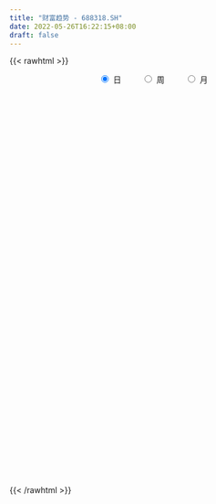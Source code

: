 ```yaml
---
title: "财富趋势 - 688318.SH"
date: 2022-05-26T16:22:15+08:00
draft: false
---
```

{{< rawhtml >}}
    <div style="text-align: center">
        <label style="padding: 1rem;"><input style="margin-right: .5rem" type="radio" name="period" value="D" checked onclick="period_change(this)">日</label>
        <label style="padding: 1rem;"><input style="margin-right: .5rem" type="radio" name="period" value="W" onclick="period_change(this)">周</label>
        <label style="padding: 1rem;"><input style="margin-right: .5rem" type="radio" name="period" value="M" onclick="period_change(this)">月</label>
    </div>
    <div id="chart" style="height: 700px;"></div> 
    <script type="text/javascript">
        const D_v = [15968.13,8062.44,7565.33,10207.8,7295.25,9633.12,15703.11,12169.51,8781.78,10250.11,7888.04,7678.49,12603.91,10135.01,12456.09,5954.76,6463.81,8600.84,7467.01,7148.69,4955.09,5299.76,5364.2,7877.25,5851.85,9211.44,7246.06,8222.44,21989.55,12562.84,11450.86,8811.76,10235.32,8640.9,5558.45,6361.63,5482.86,7163.55,5967.92,10191.8,8186.67,5772.85,5838.95,7335.46,6867.56,4149.63,5756.34,7511.57,13957.97,12982.92,11116.55,8791.48,6394.57,8998.04,13426.86,11186.82,8415.74,7564.46,7348.43,9234.56,8521.14,7886.61,7136.04,5737.85,6357.63,11280.71,21966.94,14800.12,8443.76,6391.89,8483.49,5675.39,5826.71,4566.19,6024.34,8043.44,13017.0,9106.45,18252.3,12512.83,13622.37,21021.84,10330.74,13122.82,11166.2,9887.03,6000.01,7439.29,5000.36,6855.08,5317.32,4048.44,5291.56,3861.49,5219.28,3963.95,3144.97,2925.51,3890.02,2475.04,1899.15,2397.99,2187.64,2801.01,1924.84,2921.2,2408.33,3606.45,4027.52,4387.24,2606.54,3251.29,3470.3,5365.73,2334.38,3949.07,2914.2,3406.84,3670.02,2797.97,5607.59,4918.55,4703.67,3529.37,2874.66,4040.33,5726.44,7433.51,5295.01,3810.48,4330.95,4488.18,2978.2,5372.03,9460.01,5922.96,5700.35,9880.65,6677.36,4525.81,14448.11,7413.01,10438.73,4803.9,6503.88,5289.56,6550.76,4027.4,4244.98,4143.46,4503.48,4262.67,2985.94,3659.08,2616.64,3491.77,6921.13,5456.94,15917.85,6304.58,6631.96,4435.37,8723.41,4059.06,12250.76,5971.88,20712.26,32553.67,24425.79,15667.6,12903.74,7610.68,8702.24,11105.87,7051.2,7818.43,6891.57,6643.21,14207.78,6150.69,5399.85,15255.27,9728.9,7629.29,5676.75,5464.93,5168.09,7739.4,6897.89,9068.49,3655.01,3139.39,3615.13,2837.86,3885.87,2708.7,5466.59,6001.96,7159.44,5230.2,7830.14,4824.74,6231.23,10767.58,9948.06,9432.93,5256.46,4391.54,2953.25,3934.83,4581.44,4224.59,2759.81,6146.34,3458.23,3956.63,2830.78,3882.3,3960.24,3624.62,3944.77,2920.88,4709.42,2370.1,2195.16,2182.98,2349.16,2924.19,4212.39,7809.66,5689.78,4772.45,3760.74,6412.54,4567.21,3195.02,2361.32,3699.85,5182.72,3831.07,2923.58,3081.99,2353.64,4118.33,3493.42,8629.26,4071.94,4761.68,2616.73,3656.45]
const D_histogram = [0.0,0.0958860399,0.1031133812,0.4046885645,0.1520099331,0.3668572264,1.1445883588,1.3408189813,1.3819636472,1.2594786172,1.4087645518,1.3223232482,1.3455590641,1.0726837121,0.5073704756,0.1873778447,-0.0652515514,-0.7568538998,-0.9319294196,-1.3424840408,-1.6456688901,-1.8140489355,-1.6622509501,-1.2080031509,-0.7837177391,-0.2678414515,-0.0005117675,0.2871976614,1.3620066123,2.0117209901,1.8802703326,1.8744554816,1.1418694234,0.1886691838,-0.5999133088,-0.9847871039,-1.1497252267,-1.1527816129,-1.1868794668,-0.669878229,-0.6167149399,-0.6807971816,-0.6137063913,-0.6515883599,-1.0996005509,-1.4391726968,-1.3259349409,-0.8079924793,-0.2474081718,-0.194993718,-0.3421399444,-0.8636968464,-0.9811590024,-1.247934335,-0.7822591984,-0.3810954917,-0.1330629828,-0.2923758051,-0.3763459388,-0.3018957913,-0.0866932342,-0.2181027635,-0.4234446047,-0.6219148307,-0.6523704145,-0.7327020658,-0.0202715256,-0.1016325028,-0.3294999924,-0.3569773706,-0.1423664578,-0.113053333,-0.1954166532,-0.2383526216,-0.3833321189,-0.262793918,0.1531010517,0.4920146563,0.7988897356,1.2694397755,1.7014223477,2.3373409308,2.6169721856,2.4490877565,2.2330333923,1.5501288512,1.0733847134,0.6616111541,0.3565865175,-0.3762559336,-0.7795673687,-1.1518890379,-1.5126381189,-1.6682764791,-1.9131378435,-1.928053628,-1.7228300369,-1.4911198001,-1.4819380833,-1.2347269291,-0.9946110099,-0.7143794092,-0.5682085151,-0.333104097,-0.1565696582,-0.0243667675,0.0859387431,0.3622505331,0.3258883745,-0.0476017488,-0.2617125349,-0.1905228574,-0.105906883,-0.2921240229,-0.360697831,-0.3083603875,-0.2141877454,0.0370513277,0.3275330641,0.4760276082,0.8004358162,0.9737658086,1.0487553683,0.972184508,0.9128212369,0.6112804639,0.6943900484,0.9801046192,1.0692717974,1.1251383492,1.1137963738,0.9039466471,0.6143543913,0.5431942087,0.7990592341,0.8815407323,0.8490157686,0.7582168022,0.5866994512,0.5860325704,0.9106834902,0.831744075,0.8779705181,0.7378480891,0.6588972337,0.5654031423,0.1479559364,-0.2805995923,-0.4039184533,-0.5831681728,-0.6131645003,-0.8236103715,-0.9759816193,-0.865398926,-0.8988747379,-0.7993072918,-0.4123412087,-0.0407215723,0.5967287126,0.948652714,0.9063598887,0.878145121,0.9762944794,1.0148117124,1.1571248598,1.1131668943,2.0594614878,3.2996255208,4.1351643631,4.2235248917,3.6040339026,2.8127482503,1.8499373316,1.0728478159,-0.0115839292,-0.8054757291,-1.3942314103,-1.7591055081,-1.3548886767,-1.4733432821,-1.8562237472,-3.0148868606,-3.7121393526,-4.0158263344,-4.1588041601,-4.0149619014,-3.749724513,-3.6524348732,-3.2685375018,-3.1631221266,-2.8266047126,-2.4681163244,-2.0458446856,-1.7242363152,-1.4933291529,-1.2998929143,-1.3783510225,-1.4987192339,-1.6771115828,-1.6783107744,-1.1918654976,-1.0454182769,-1.0554664025,-0.4816504756,0.0424024852,0.279867557,0.4905446318,0.5478249738,0.6304286792,0.5718896175,0.3992086707,0.489236407,0.5083467951,0.8637531229,1.014950413,1.2104326641,1.3268535813,1.0706103356,0.9306527641,0.5018448945,0.5259758379,0.4977698833,0.6515316099,0.6360239599,0.6982179017,0.6179144286,0.4025962007,0.231723934,-0.1179267315,-1.0926353288,-2.0672983381,-2.2177628647,-2.2726535343,-1.6226827804,-1.247970723,-0.9106980915,-0.6635506214,-0.2545917794,0.1838751325,0.5063901473,0.6730738066,0.7171354244,0.771654902,0.7579129744,0.7450514229,1.1235582307,1.3873689337,1.25150683,1.2133844408,1.2376708311]
const D_fast = [0.0,0.1198575499,0.1528632365,0.5556105609,0.3409344127,0.6474960127,1.7113742348,2.2428096027,2.6294451803,2.8218298046,3.3233068772,3.5674463856,3.9270719675,3.9223675435,3.4838969259,3.2107487562,2.9418064723,2.0609906489,1.6529327743,0.9067571428,0.192155071,-0.4297372083,-0.6935019604,-0.5412549489,-0.3128989719,0.1360169529,0.403218695,0.7627275392,2.1780381431,3.3306827685,3.6692996942,4.1320987135,3.6849800112,2.7789470676,1.8403862477,1.2093156767,0.7569462472,0.4656944577,0.1348767371,0.4844084177,0.3833929718,0.1491114348,0.0627756273,-0.1380034313,-0.8609157601,-1.5602810802,-1.7785270594,-1.4625827177,-0.9638504532,-0.9601844288,-1.1928656413,-1.9303467549,-2.2930986615,-2.8718575779,-2.6017472409,-2.2958574072,-2.0810906439,-2.3134974175,-2.4915540359,-2.4925778362,-2.2990485877,-2.4849838079,-2.7961868002,-3.1501357339,-3.3436839214,-3.6071910891,-2.8998284303,-3.0065975332,-3.3168400209,-3.4335617417,-3.2545424433,-3.2534926518,-3.3847101353,-3.4872342591,-3.7280467861,-3.6732070647,-3.2190368321,-2.7571195635,-2.2505220503,-1.4626120665,-0.6052739074,0.6149799084,1.5488542097,1.9932417196,2.3354457035,2.0400733752,1.8316754158,1.585304645,1.3694266378,0.5425202033,-0.055683074,-0.7159770026,-1.4548856134,-2.0275930934,-2.7507389186,-3.2476681102,-3.4731520283,-3.6142217416,-3.9755245455,-4.0369951236,-4.0455319568,-3.9438952085,-3.9397764431,-3.7879480493,-3.650556025,-3.5244448263,-3.3926546298,-3.0257802066,-2.9806702715,-3.3660608321,-3.6455997518,-3.6220407887,-3.563901535,-3.8231496806,-3.9818979465,-4.0066505998,-3.9660248941,-3.705522989,-3.3331579867,-3.0656565405,-2.5411393785,-2.1243679339,-1.7871895322,-1.6207142655,-1.4518722273,-1.6005928843,-1.3438857878,-0.8131450622,-0.4566599346,-0.1195087954,0.1475983226,0.1637352576,0.0277315997,0.0923699692,0.5479998032,0.8508664845,1.0305954629,1.1293506971,1.1045082088,1.2503494706,1.802671263,1.9316678665,2.1973869392,2.2417265324,2.3274999855,2.3753566796,1.9948984578,1.496193031,1.2718945567,0.9468527941,0.7635653414,0.3472168774,-0.0491497753,-0.1549168134,-0.4131113099,-0.5133706867,-0.2294899058,0.1319493375,0.9185818006,1.5076689805,1.6919661274,1.8832876399,2.2255106181,2.5177307793,2.9493251416,3.1836588997,4.6448188651,6.7098892784,8.5792192115,9.7234609629,10.0049784495,9.9168798598,9.416553274,8.9076757123,7.8203479848,6.8250872526,5.8877737189,5.083123244,5.1486179063,4.6618274803,3.8148910785,1.9025062499,0.2772189198,-1.0304246456,-2.2131035114,-3.0730017281,-3.7451954679,-4.5610145464,-4.9942515505,-5.6796167069,-6.049750471,-6.308291164,-6.3974806965,-6.5069314049,-6.6493565309,-6.7808935209,-7.2039393847,-7.6989874046,-8.2966576492,-8.7174345343,-8.5289556319,-8.6438629804,-8.9177777067,-8.4643743987,-7.9297208166,-7.6222888556,-7.2889756228,-7.0947390373,-6.8545281622,-6.7700948195,-6.8429735986,-6.6306367606,-6.4844396737,-5.9130950652,-5.5081601718,-5.0100697547,-4.5619354421,-4.5505261039,-4.4578204844,-4.7611671303,-4.6055422275,-4.5093057113,-4.1926610822,-4.0491627422,-3.812414325,-3.738239191,-3.8529083687,-3.9658496519,-4.3449820002,-5.5928494298,-7.0843370236,-7.7892422663,-8.4122963196,-8.1679962608,-8.1052768841,-7.9956787755,-7.9144189608,-7.5691080636,-7.0846723686,-6.635559817,-6.300607706,-6.077262232,-5.829829029,-5.6540927129,-5.4806914087,-4.8212950432,-4.2106421068,-4.033627503,-3.768403782,-3.434699684]
const D_slow = [0.0,0.02397151,0.0497498553,0.1509219964,0.1889244797,0.2806387863,0.566785876,0.9019906213,1.2474815331,1.5623511874,1.9145423254,2.2451231374,2.5815129034,2.8496838314,2.9765264503,3.0233709115,3.0070580237,2.8178445487,2.5848621938,2.2492411836,1.8378239611,1.3843117272,0.9687489897,0.666748202,0.4708187672,0.4038584043,0.4037304625,0.4755298778,0.8160315309,1.3189617784,1.7890293616,2.257643232,2.5431105878,2.5902778838,2.4402995566,2.1941027806,1.9066714739,1.6184760707,1.321756204,1.1542866467,1.0001079117,0.8299086163,0.6764820185,0.5135849286,0.2386847908,-0.1211083834,-0.4525921186,-0.6545902384,-0.7164422814,-0.7651907109,-0.850725697,-1.0666499085,-1.3119396591,-1.6239232429,-1.8194880425,-1.9147619154,-1.9480276611,-2.0211216124,-2.1152080971,-2.1906820449,-2.2123553535,-2.2668810444,-2.3727421955,-2.5282209032,-2.6913135068,-2.8744890233,-2.8795569047,-2.9049650304,-2.9873400285,-3.0765843711,-3.1121759856,-3.1404393188,-3.1892934821,-3.2488816375,-3.3447146672,-3.4104131467,-3.3721378838,-3.2491342198,-3.0494117859,-2.732051842,-2.3066962551,-1.7223610224,-1.068117976,-0.4558460368,0.1024123112,0.489944524,0.7582907024,0.9236934909,1.0128401203,0.9187761369,0.7238842947,0.4359120352,0.0577525055,-0.3593166143,-0.8376010751,-1.3196144821,-1.7503219914,-2.1231019414,-2.4935864622,-2.8022681945,-3.050920947,-3.2295157993,-3.371567928,-3.4548439523,-3.4939863668,-3.5000780587,-3.4785933729,-3.3880307397,-3.306558646,-3.3184590832,-3.3838872169,-3.4315179313,-3.457994652,-3.5310256578,-3.6212001155,-3.6982902124,-3.7518371487,-3.7425743168,-3.6606910508,-3.5416841487,-3.3415751947,-3.0981337425,-2.8359449004,-2.5928987735,-2.3646934642,-2.2118733482,-2.0382758362,-1.7932496814,-1.525931732,-1.2446471447,-0.9661980512,-0.7402113895,-0.5866227916,-0.4508242395,-0.2510594309,-0.0306742478,0.1815796943,0.3711338949,0.5178087577,0.6643169002,0.8919877728,1.0999237915,1.3194164211,1.5038784433,1.6686027518,1.8099535373,1.8469425214,1.7767926234,1.67581301,1.5300209668,1.3767298417,1.1708272489,0.926831844,0.7104821125,0.4857634281,0.2859366051,0.1828513029,0.1726709098,0.321853088,0.5590162665,0.7856062387,1.0051425189,1.2492161388,1.5029190669,1.7922002818,2.0704920054,2.5853573773,3.4102637575,4.4440548483,5.4999360712,6.4009445469,7.1041316095,7.5666159424,7.8348278964,7.8319319141,7.6305629818,7.2820051292,6.8422287522,6.503506583,6.1351707625,5.6711148257,4.9173931105,3.9893582724,2.9854016888,1.9457006487,0.9419601734,0.0045290451,-0.9085796732,-1.7257140486,-2.5164945803,-3.2231457584,-3.8401748395,-4.3516360109,-4.7826950897,-5.156027378,-5.4810006066,-5.8255883622,-6.2002681707,-6.6195460664,-7.0391237599,-7.3370901343,-7.5984447036,-7.8623113042,-7.9827239231,-7.9721233018,-7.9021564126,-7.7795202546,-7.6425640111,-7.4849568414,-7.341984437,-7.2421822693,-7.1198731676,-6.9927864688,-6.7768481881,-6.5231105848,-6.2205024188,-5.8887890235,-5.6211364395,-5.3884732485,-5.2630120249,-5.1315180654,-5.0070755946,-4.8441926921,-4.6851867021,-4.5106322267,-4.3561536196,-4.2555045694,-4.1975735859,-4.2270552687,-4.5002141009,-5.0170386855,-5.5714794016,-6.1396427852,-6.5453134803,-6.8573061611,-7.084980684,-7.2508683393,-7.3145162842,-7.2685475011,-7.1419499643,-6.9736815126,-6.7943976565,-6.601483931,-6.4120056874,-6.2257428317,-5.944853274,-5.5980110405,-5.285134333,-4.9817882228,-4.6723705151]
const D_data = [['2021-05-17', 168.7985, 164.2512, 163.0671, 171.1468],['2021-05-18', 164.9179, 165.7537, 163.1865, 172.0026],['2021-05-19', 164.6791, 165.0074, 164.6791, 170.7289],['2021-05-20', 164.9975, 169.7538, 162.689, 171.8533],['2021-05-21', 169.7538, 163.1865, 162.888, 170.1518],['2021-05-24', 163.1865, 169.1866, 163.1865, 172.0324],['2021-05-25', 167.8433, 179.6047, 167.2662, 183.4853],['2021-05-26', 181.0873, 176.0623, 175.127, 184.5799],['2021-05-27', 174.9, 176.01, 173.22, 178.58],['2021-05-28', 175.88, 175.0, 173.0, 181.38],['2021-05-31', 174.0, 179.8, 173.06, 180.58],['2021-06-01', 178.78, 178.41, 175.05, 179.9],['2021-06-02', 178.2, 181.03, 176.28, 194.47],['2021-06-03', 180.01, 178.0, 177.4, 186.8],['2021-06-04', 175.99, 173.11, 171.0, 184.9],['2021-06-07', 173.12, 174.49, 171.31, 176.88],['2021-06-08', 173.03, 174.26, 172.3, 177.88],['2021-06-09', 174.27, 166.28, 165.66, 175.2],['2021-06-10', 165.99, 170.11, 165.89, 172.9],['2021-06-11', 171.43, 165.0, 164.1, 172.66],['2021-06-15', 164.0, 163.5, 163.0, 168.4],['2021-06-16', 163.51, 162.75, 160.01, 166.45],['2021-06-17', 162.1, 165.49, 162.1, 166.9],['2021-06-18', 165.1, 169.89, 164.02, 172.26],['2021-06-21', 170.5, 171.18, 168.0, 173.4],['2021-06-22', 171.33, 174.52, 169.99, 178.9],['2021-06-23', 172.57, 173.48, 170.31, 177.77],['2021-06-24', 173.01, 175.42, 172.01, 178.0],['2021-06-25', 177.43, 189.74, 174.6, 193.85],['2021-06-28', 187.05, 190.6, 185.55, 191.55],['2021-06-29', 193.86, 184.0, 183.83, 193.86],['2021-06-30', 184.93, 187.0, 182.65, 189.75],['2021-07-01', 189.74, 177.44, 177.17, 193.78],['2021-07-02', 176.88, 171.0, 170.28, 178.77],['2021-07-05', 170.89, 168.53, 167.06, 172.38],['2021-07-06', 169.2, 170.1, 166.7, 171.04],['2021-07-07', 168.0, 170.8, 168.0, 172.3],['2021-07-08', 171.14, 171.7, 170.98, 175.5],['2021-07-09', 169.8, 170.48, 168.6, 173.39],['2021-07-12', 172.0, 178.13, 172.0, 181.45],['2021-07-13', 177.0, 173.5, 170.82, 177.99],['2021-07-14', 173.26, 171.61, 169.51, 175.6],['2021-07-15', 170.62, 172.85, 169.02, 174.33],['2021-07-16', 175.0, 171.19, 171.1, 176.5],['2021-07-19', 169.22, 164.08, 163.07, 169.89],['2021-07-20', 162.97, 162.29, 161.11, 165.0],['2021-07-21', 163.99, 166.2, 163.0, 169.63],['2021-07-22', 165.5, 172.05, 165.06, 172.37],['2021-07-23', 171.2, 174.99, 168.27, 184.82],['2021-07-26', 173.33, 170.0, 169.0, 182.0],['2021-07-27', 168.03, 166.91, 165.2, 174.25],['2021-07-28', 165.33, 159.78, 159.78, 168.8],['2021-07-29', 163.0, 162.2, 160.44, 166.04],['2021-07-30', 160.83, 158.18, 156.07, 162.8],['2021-08-02', 157.18, 166.84, 154.45, 171.77],['2021-08-03', 164.8, 167.65, 164.68, 173.88],['2021-08-04', 166.66, 167.01, 164.69, 170.16],['2021-08-05', 167.0, 161.69, 160.9, 167.0],['2021-08-06', 161.52, 161.41, 160.07, 165.3],['2021-08-09', 161.0, 162.79, 160.12, 166.31],['2021-08-10', 161.99, 164.87, 159.51, 165.0],['2021-08-11', 164.83, 160.31, 160.0, 165.2],['2021-08-12', 160.0, 157.88, 157.2, 161.58],['2021-08-13', 157.0, 156.1, 155.34, 158.95],['2021-08-16', 156.4, 156.7, 155.82, 160.57],['2021-08-17', 156.07, 154.82, 154.58, 163.17],['2021-08-18', 154.59, 165.76, 151.62, 168.0],['2021-08-19', 165.0, 157.06, 157.0, 166.58],['2021-08-20', 156.98, 153.79, 152.28, 158.87],['2021-08-23', 155.65, 154.9, 154.0, 157.34],['2021-08-24', 155.2, 157.8, 154.28, 162.19],['2021-08-25', 156.62, 155.59, 154.23, 157.8],['2021-08-26', 155.62, 153.47, 153.35, 157.45],['2021-08-27', 153.47, 152.99, 152.03, 155.5],['2021-08-30', 154.92, 150.48, 150.0, 154.96],['2021-08-31', 151.55, 153.0, 147.01, 154.76],['2021-09-01', 151.34, 157.63, 149.18, 161.25],['2021-09-02', 156.0, 158.5, 155.02, 160.0],['2021-09-03', 170.1, 159.92, 159.5, 170.1],['2021-09-06', 158.55, 164.5, 158.55, 166.42],['2021-09-07', 164.4, 167.3, 161.22, 169.5],['2021-09-08', 167.5, 174.09, 165.88, 177.69],['2021-09-09', 172.0, 173.9, 170.3, 175.0],['2021-09-10', 174.0, 170.52, 169.41, 179.44],['2021-09-13', 168.9, 170.73, 166.8, 174.5],['2021-09-14', 170.33, 164.0, 163.4, 171.16],['2021-09-15', 163.73, 164.58, 162.66, 166.65],['2021-09-16', 165.0, 163.8, 161.37, 167.66],['2021-09-17', 163.8, 163.74, 161.5, 164.8],['2021-09-22', 161.17, 155.69, 155.01, 162.8],['2021-09-23', 156.44, 156.39, 155.05, 159.98],['2021-09-24', 157.0, 153.98, 153.0, 157.78],['2021-09-27', 153.08, 151.1, 150.43, 155.88],['2021-09-28', 150.5, 150.97, 150.41, 153.59],['2021-09-29', 149.76, 147.24, 146.85, 150.68],['2021-09-30', 148.45, 147.72, 146.15, 148.45],['2021-10-08', 149.2, 149.31, 148.5, 151.41],['2021-10-11', 149.34, 149.26, 148.8, 151.5],['2021-10-12', 148.9, 145.6, 144.76, 149.46],['2021-10-13', 145.1, 147.81, 144.9, 148.42],['2021-10-14', 148.0, 147.73, 146.55, 148.65],['2021-10-15', 147.3, 148.51, 146.64, 149.26],['2021-10-18', 148.01, 147.0, 146.5, 148.08],['2021-10-19', 147.0, 148.3, 147.0, 150.62],['2021-10-20', 148.3, 147.99, 147.35, 149.95],['2021-10-21', 147.99, 147.7, 145.62, 149.6],['2021-10-22', 147.76, 147.61, 145.88, 148.88],['2021-10-25', 147.61, 150.43, 146.0, 151.62],['2021-10-26', 149.95, 146.96, 146.7, 151.19],['2021-10-27', 146.5, 141.26, 140.72, 146.6],['2021-10-28', 142.1, 141.06, 140.5, 143.54],['2021-10-29', 142.01, 143.58, 140.58, 145.0],['2021-11-01', 142.99, 143.56, 142.0, 145.3],['2021-11-02', 143.55, 139.23, 137.94, 145.22],['2021-11-03', 139.6, 139.24, 138.61, 140.95],['2021-11-04', 140.6, 139.92, 139.25, 142.66],['2021-11-05', 139.52, 140.1, 139.39, 141.67],['2021-11-08', 140.38, 142.4, 139.3, 143.8],['2021-11-09', 142.4, 143.98, 141.89, 144.96],['2021-11-10', 143.51, 143.2, 142.3, 144.2],['2021-11-11', 142.85, 146.71, 142.85, 148.0],['2021-11-12', 147.8, 146.42, 143.78, 147.8],['2021-11-15', 146.68, 146.25, 145.8, 148.64],['2021-11-16', 146.29, 144.77, 143.6, 146.98],['2021-11-17', 144.95, 145.02, 144.17, 146.48],['2021-11-18', 145.0, 141.29, 140.57, 145.0],['2021-11-19', 140.53, 145.74, 140.53, 147.66],['2021-11-22', 145.52, 149.68, 145.05, 150.98],['2021-11-23', 148.08, 148.82, 147.94, 151.51],['2021-11-24', 148.8, 149.48, 147.68, 150.38],['2021-11-25', 149.19, 149.5, 148.67, 151.9],['2021-11-26', 149.99, 147.1, 145.8, 149.99],['2021-11-29', 146.91, 145.26, 144.2, 146.91],['2021-11-30', 145.43, 147.41, 145.43, 149.5],['2021-12-01', 147.05, 152.5, 146.82, 155.22],['2021-12-02', 152.0, 151.9, 150.33, 154.6],['2021-12-03', 152.0, 151.3, 149.66, 153.4],['2021-12-06', 152.57, 150.92, 150.8, 156.6],['2021-12-07', 152.95, 149.8, 147.81, 153.0],['2021-12-08', 150.92, 152.03, 148.3, 152.52],['2021-12-09', 152.1, 157.7, 152.1, 162.9],['2021-12-10', 155.43, 154.15, 153.11, 156.89],['2021-12-13', 156.9, 156.49, 155.6, 162.3],['2021-12-14', 154.06, 154.75, 153.5, 156.0],['2021-12-15', 155.25, 155.71, 154.13, 159.85],['2021-12-16', 156.06, 155.8, 153.88, 157.16],['2021-12-17', 155.0, 150.9, 150.67, 155.0],['2021-12-20', 150.0, 148.67, 148.66, 152.26],['2021-12-21', 149.0, 150.97, 148.05, 151.55],['2021-12-22', 151.05, 149.28, 149.12, 152.52],['2021-12-23', 149.99, 150.31, 148.76, 152.88],['2021-12-24', 151.0, 147.0, 146.99, 151.06],['2021-12-27', 145.02, 146.17, 145.02, 148.36],['2021-12-28', 146.4, 148.73, 146.4, 149.36],['2021-12-29', 149.4, 146.51, 146.36, 149.4],['2021-12-30', 146.2, 147.73, 146.2, 149.3],['2021-12-31', 148.32, 152.2, 148.3, 152.82],['2022-01-04', 152.98, 153.91, 150.6, 154.93],['2022-01-05', 155.0, 160.24, 154.15, 165.6],['2022-01-06', 161.05, 160.03, 158.79, 162.6],['2022-01-07', 161.06, 156.77, 156.68, 162.98],['2022-01-10', 156.53, 157.6, 155.0, 158.5],['2022-01-11', 157.52, 160.28, 157.52, 164.8],['2022-01-12', 160.66, 160.9, 158.91, 162.89],['2022-01-13', 161.03, 163.8, 161.03, 170.58],['2022-01-14', 162.88, 162.92, 162.5, 165.5],['2022-01-17', 163.8, 179.39, 163.0, 182.94],['2022-01-18', 178.91, 191.59, 178.91, 206.44],['2022-01-19', 195.42, 195.7, 192.0, 203.0],['2022-01-20', 196.62, 192.91, 188.0, 201.46],['2022-01-21', 193.0, 186.59, 184.09, 194.88],['2022-01-24', 186.74, 184.15, 184.0, 193.04],['2022-01-25', 184.09, 180.16, 179.02, 189.83],['2022-01-26', 181.88, 180.04, 171.68, 183.22],['2022-01-27', 178.05, 172.68, 171.11, 178.54],['2022-01-28', 173.8, 172.0, 171.52, 176.65],['2022-02-07', 175.0, 171.0, 168.6, 175.91],['2022-02-08', 172.0, 170.96, 166.06, 172.28],['2022-02-09', 171.04, 180.41, 171.04, 182.09],['2022-02-10', 179.3, 174.4, 173.63, 179.35],['2022-02-11', 174.0, 169.23, 168.38, 175.78],['2022-02-14', 167.99, 154.12, 153.0, 167.99],['2022-02-15', 154.2, 152.8, 150.6, 156.0],['2022-02-16', 155.0, 152.41, 150.98, 155.97],['2022-02-17', 152.47, 150.28, 150.06, 152.99],['2022-02-18', 149.5, 150.8, 148.08, 151.95],['2022-02-21', 151.0, 150.38, 149.69, 151.96],['2022-02-22', 149.0, 146.22, 144.97, 149.01],['2022-02-23', 146.05, 148.15, 145.38, 148.92],['2022-02-24', 147.9, 143.1, 141.79, 147.9],['2022-02-25', 144.02, 144.38, 143.39, 146.2],['2022-02-28', 145.5, 143.91, 142.53, 146.0],['2022-03-01', 143.91, 144.43, 143.0, 145.57],['2022-03-02', 143.58, 143.02, 142.2, 143.6],['2022-03-03', 143.13, 141.38, 140.88, 143.5],['2022-03-04', 140.93, 140.18, 140.0, 141.51],['2022-03-07', 140.02, 135.2, 135.0, 140.14],['2022-03-08', 134.95, 132.12, 132.0, 137.48],['2022-03-09', 132.38, 128.39, 125.0, 133.19],['2022-03-10', 130.71, 127.8, 127.52, 132.27],['2022-03-11', 125.0, 133.05, 123.68, 134.94],['2022-03-14', 129.73, 128.54, 128.48, 132.03],['2022-03-15', 128.12, 125.0, 124.76, 133.96],['2022-03-16', 127.5, 132.1, 123.06, 133.8],['2022-03-17', 132.8, 133.14, 131.06, 137.14],['2022-03-18', 132.0, 130.61, 129.02, 132.93],['2022-03-21', 130.62, 130.68, 129.6, 132.6],['2022-03-22', 130.01, 128.8, 128.21, 130.75],['2022-03-23', 128.92, 128.89, 128.38, 130.03],['2022-03-24', 128.09, 126.61, 126.29, 128.65],['2022-03-25', 126.7, 123.9, 123.88, 128.8],['2022-03-28', 123.5, 126.3, 122.0, 126.98],['2022-03-29', 125.95, 125.1, 124.03, 127.47],['2022-03-30', 127.0, 129.9, 126.48, 130.96],['2022-03-31', 128.01, 128.52, 127.8, 129.2],['2022-04-01', 127.94, 130.0, 127.0, 131.5],['2022-04-06', 129.0, 130.01, 128.59, 131.32],['2022-04-07', 130.09, 125.1, 125.1, 130.5],['2022-04-08', 125.07, 125.5, 123.8, 127.38],['2022-04-11', 125.4, 120.15, 120.0, 125.4],['2022-04-12', 120.0, 124.4, 118.62, 125.8],['2022-04-13', 123.43, 123.42, 120.51, 125.0],['2022-04-14', 123.51, 125.8, 122.5, 127.6],['2022-04-15', 125.0, 123.89, 123.34, 125.8],['2022-04-18', 123.0, 124.87, 120.97, 124.89],['2022-04-19', 123.3, 122.93, 122.3, 125.2],['2022-04-20', 123.05, 120.23, 120.0, 123.91],['2022-04-21', 119.5, 119.39, 119.0, 123.28],['2022-04-22', 119.01, 115.18, 114.36, 120.8],['2022-04-25', 111.9, 102.64, 101.01, 112.88],['2022-04-26', 102.23, 95.4, 95.01, 102.6],['2022-04-27', 94.0, 100.2, 93.16, 100.9],['2022-04-28', 98.61, 98.2, 97.98, 101.83],['2022-04-29', 103.0, 106.18, 101.0, 109.99],['2022-05-05', 104.0, 103.4, 102.9, 105.84],['2022-05-06', 100.97, 103.0, 100.25, 105.48],['2022-05-09', 102.0, 101.8, 101.03, 104.75],['2022-05-10', 100.42, 104.2, 100.29, 104.88],['2022-05-11', 104.2, 105.8, 104.1, 108.77],['2022-05-12', 104.38, 105.66, 104.38, 108.55],['2022-05-13', 106.88, 104.5, 103.72, 106.99],['2022-05-16', 105.78, 103.11, 102.81, 106.8],['2022-05-17', 102.95, 103.15, 101.15, 103.58],['2022-05-18', 103.56, 102.09, 101.67, 105.21],['2022-05-19', 100.22, 101.73, 99.5, 101.99],['2022-05-20', 103.39, 107.51, 103.03, 108.5],['2022-05-23', 107.6, 108.0, 106.18, 108.35],['2022-05-24', 107.9, 103.62, 103.4, 109.5],['2022-05-25', 103.63, 104.63, 103.33, 104.95],['2022-05-26', 104.63, 105.67, 102.99, 107.98]]
const W_v = [264805.17,141882.5,158130.95,149176.47,123351.23,179528.95,152168.16,153256.58,90845.75,180155.3,175974.26,129093.33,113845.2,87893.89,93399.77,55388.53,82142.23,59554.22,50959.77,47450.25,47457.83,45921.13,17285.03,6357.66,39898.3,32411.51,38664.93,32129.81,48177.8,26126.97,48447.97,76304.25,31828.11,23832.06,29219.35,36872.22,53596.61,54851.89,50485.96,30411.96,28150.5,14917.05,11455.76,29093.86,24853.37,22381.88,15981.61,22901.6,21652.87,13598.12,16992.17,27950.75,25060.03,6799.03,42223.11,49098.95,56537.63,50761.54,35635.11,23496.3,52521.34,51701.68,30534.41,37325.73,38243.07,48283.56,47942.31,38516.2,62849.16,30943.67,54443.53,70610.6,39492.89,16220.84,18336.28,3144.97,13587.71,12243.02,17879.04,18033.68,20400.97,20874.47,25358.13,29433.55,42944.94,33586.83,21181.99,19674.56,34311.33,35440.48,106263.06,42288.42,39293.1,43755.14,32528.88,16186.95,31688.33,41204.54,21117.52,20545.6,10673.32,17569.79,13863.88,28445.17,7762.23,17998.54,21676.64,15106.8]
const W_histogram = [0.0,0.9984209687,1.838665443,2.0041538507,2.3982446388,7.1988195792,9.7297026649,10.5077668931,10.0490201128,12.2919866739,16.3929693064,12.6882248727,7.6947236389,5.466586017,2.7227915803,-0.3642205055,-1.8563410929,-2.8361665768,-3.8232661206,-6.7994195924,-7.4002998578,-8.3108264418,-9.0239727404,-8.6695937601,-8.2031028051,-9.3840917273,-9.7230232803,-8.9620979091,-7.62842845,-6.3083461019,-5.3271993742,-3.7100341188,-3.7257378585,-3.6697133927,-4.332938597,-3.4280820714,-3.4482077504,-3.2797052994,-2.8838385527,-3.5477496187,-4.8380994183,-4.7685333362,-3.8838192635,-3.7347826995,-2.7627945075,-3.0456139193,-3.2504937999,-2.708275556,-2.6160419497,-2.5380221472,-2.2932240639,-1.6117652505,-0.7369245264,-0.3216420625,1.8051691167,2.563076297,3.8158576854,4.4299213021,4.2044162083,4.2845539761,5.4970086998,4.880366433,4.3012415073,3.8446827366,3.6773133942,2.3763127681,1.7064645034,0.9184326376,0.2869952104,-0.1174803108,0.1350810715,1.0201237202,1.1437219099,0.5907988312,-0.1351542573,-0.4302268386,-0.5913073156,-0.6649940902,-0.8782750344,-1.1307688787,-0.7666141081,-0.480021905,-0.1257859524,0.433807015,1.0056364126,1.1635793276,1.0096930709,1.2468647484,1.6736640465,2.2939620291,4.1158812596,4.144400649,3.7922355871,2.2118980735,0.7060185438,-0.534185416,-1.7286237732,-2.5285179782,-3.3059261969,-3.2034484635,-3.2240132431,-3.1288394196,-3.4120862063,-3.9284017233,-4.1833616671,-3.9529421853,-3.3250010256,-2.7827560123]
const W_fast = [0.0,1.2480262108,2.547937046,3.2144639163,4.2081158641,10.8083956993,15.7717044512,19.1767104026,21.2302186506,26.5461818802,34.7454068392,34.2127186238,31.1428982997,30.281407182,28.2183106404,25.0402434282,23.0840375676,21.3951704395,19.4522543655,14.7762459957,12.3252907658,9.3370575713,6.3679180876,4.5548986279,2.9706138816,-0.5563979724,-3.3260853455,-4.8056844515,-5.379122105,-5.6361262824,-5.9867793982,-5.2971226725,-6.2442608768,-7.1056647591,-8.8521246127,-8.804288605,-9.6864662216,-10.3378900954,-10.6629829869,-12.2138314575,-14.7137061117,-15.8362733637,-15.9225141068,-16.7071732177,-16.4258836526,-17.4701065442,-18.4876098748,-18.6224605198,-19.184237401,-19.7407231353,-20.069231068,-19.7907135673,-19.1001039747,-18.7652320264,-16.1871285681,-14.7884523136,-12.5817065038,-10.8601625616,-10.0345636033,-8.8832873414,-6.2965804429,-5.6931311013,-5.1969456503,-4.6923337368,-3.9403747306,-4.6472971647,-4.8905293036,-5.44895301,-6.0086416346,-6.4424872335,-6.1561555833,-5.0160820046,-4.6065533374,-5.0117767083,-5.7715183611,-6.174147652,-6.4830549579,-6.7229902551,-7.1558399579,-7.6910260219,-7.5185247783,-7.3519380515,-7.0291485869,-6.3611038658,-5.537865365,-5.0890276181,-4.9904906071,-4.4416027425,-3.5963874327,-2.4025989429,0.4482906025,1.5129101541,2.108803989,1.0814409937,-0.2479338999,-1.6216842138,-3.2482785142,-4.6803022138,-6.2841919818,-6.9825763642,-7.8091444546,-8.4961804861,-9.6324488242,-11.1308647721,-12.4316651327,-13.1894811972,-13.392790294,-13.5462342838]
const W_slow = [0.0,0.2496052422,0.7092716029,1.2103100656,1.8098712253,3.6095761201,6.0420017863,8.6689435096,11.1811985378,14.2541952063,18.3524375329,21.5244937511,23.4481746608,24.814821165,25.4955190601,25.4044639337,24.9403786605,24.2313370163,23.2755204861,21.5756655881,19.7255906236,17.6478840132,15.391890828,13.224492388,11.1737166867,8.8276937549,6.3969379348,4.1564134576,2.2493063451,0.6722198196,-0.659580024,-1.5870885537,-2.5185230183,-3.4359513665,-4.5191860157,-5.3762065336,-6.2382584712,-7.058184796,-7.7791444342,-8.6660818389,-9.8756066934,-11.0677400275,-12.0386948433,-12.9723905182,-13.6630891451,-14.4244926249,-15.2371160749,-15.9141849639,-16.5681954513,-17.2027009881,-17.7760070041,-18.1789483167,-18.3631794483,-18.4435899639,-17.9922976848,-17.3515286105,-16.3975641892,-15.2900838637,-14.2389798116,-13.1678413176,-11.7935891426,-10.5734975344,-9.4981871576,-8.5370164734,-7.6176881248,-7.0236099328,-6.596993807,-6.3673856476,-6.295636845,-6.3250069227,-6.2912366548,-6.0362057248,-5.7502752473,-5.6025755395,-5.6363641038,-5.7439208135,-5.8917476424,-6.0579961649,-6.2775649235,-6.5602571432,-6.7519106702,-6.8719161465,-6.9033626346,-6.7949108808,-6.5435017777,-6.2526069458,-6.000183678,-5.6884674909,-5.2700514793,-4.696560972,-3.6675906571,-2.6314904949,-1.6834315981,-1.1304570797,-0.9539524438,-1.0874987978,-1.5196547411,-2.1517842356,-2.9782657848,-3.7791279007,-4.5851312115,-5.3673410664,-6.220362618,-7.2024630488,-8.2483034656,-9.2365390119,-10.0677892683,-10.7634782714]
const W_data = [['2020-04-30', 206.5278, 185.1984, 169.7817, 237.6984],['2020-05-08', 181.5476, 200.8433, 175.6052, 208.2837],['2020-05-15', 206.6964, 205.0595, 197.5397, 212.8671],['2020-05-22', 201.9345, 201.0119, 185.5258, 217.7579],['2020-05-29', 199.5337, 207.381, 192.123, 222.5496],['2020-06-05', 229.2262, 280.9623, 222.2421, 291.2202],['2020-06-12', 275.2976, 279.9008, 251.9841, 295.6349],['2020-06-19', 277.6786, 276.0913, 250.5159, 290.1488],['2020-06-24', 276.7063, 271.131, 266.5278, 299.6329],['2020-07-03', 273.8194, 320.6349, 264.881, 329.3651],['2020-07-10', 336.3194, 375.0, 326.3889, 424.6032],['2020-07-17', 370.1687, 292.7579, 283.7401, 392.4603],['2020-07-24', 300.2579, 264.3948, 263.8988, 325.1885],['2020-07-31', 267.4702, 288.1944, 253.7202, 296.4187],['2020-08-07', 297.5694, 275.119, 267.2421, 300.1984],['2020-08-14', 269.8611, 259.5734, 249.7718, 282.2421],['2020-08-21', 266.8651, 269.8413, 261.9048, 291.6567],['2020-08-28', 273.2937, 271.1806, 254.6329, 285.7143],['2020-09-04', 273.7004, 266.4683, 261.9048, 282.7282],['2020-09-11', 265.4762, 229.7123, 222.3214, 267.7877],['2020-09-18', 230.1786, 247.0238, 225.4067, 250.377],['2020-09-25', 253.9683, 235.3968, 233.3333, 256.1508],['2020-09-30', 235.119, 228.8591, 225.4464, 238.2921],['2020-10-09', 233.8741, 236.2025, 233.8542, 238.7797],['2020-10-16', 241.9538, 234.7995, 233.8343, 251.9241],['2020-10-23', 236.8194, 206.5702, 205.1772, 239.6852],['2020-10-30', 202.1523, 206.411, 199.2069, 214.441],['2020-11-06', 207.625, 214.5903, 202.3513, 220.6401],['2020-11-13', 216.9187, 221.2471, 215.4062, 247.6455],['2020-11-20', 222.3914, 222.8889, 217.9137, 227.884],['2020-11-27', 221.9337, 220.2122, 210.4409, 238.2125],['2020-12-04', 220.7993, 231.4462, 219.9038, 246.5012],['2020-12-11', 232.6403, 212.043, 210.3116, 232.6403],['2020-12-18', 213.2569, 209.6549, 204.9682, 214.9286],['2020-12-25', 209.5355, 195.2069, 191.2466, 213.436],['2020-12-31', 194.9183, 211.6947, 186.2217, 218.7893],['2021-01-08', 217.9137, 198.9084, 198.7791, 226.7496],['2021-01-15', 199.0079, 198.0228, 188.0725, 206.7394],['2021-01-22', 196.0328, 198.8686, 193.0377, 211.1673],['2021-01-29', 198.7094, 181.0972, 177.1171, 201.9931],['2021-02-05', 183.0873, 163.2462, 163.0572, 188.0426],['2021-02-10', 164.3806, 171.6244, 161.4054, 174.0921],['2021-02-19', 175.6245, 179.3062, 172.2513, 179.4057],['2021-02-26', 181.1967, 168.0423, 165.8333, 182.6893],['2021-03-05', 172.1618, 176.8882, 168.1518, 178.5897],['2021-03-12', 177.1171, 158.6889, 155.3257, 178.3111],['2021-03-19', 157.2163, 153.6938, 149.445, 157.2163],['2021-03-26', 155.674, 159.3556, 153.8033, 168.1319],['2021-04-02', 159.6641, 150.9774, 144.4798, 160.7487],['2021-04-09', 151.455, 146.7783, 146.5494, 153.2361],['2021-04-16', 145.3355, 145.3056, 139.1862, 146.4997],['2021-04-23', 149.3654, 149.1564, 147.5047, 159.1864],['2021-04-30', 149.246, 152.251, 146.3504, 158.2113],['2021-05-07', 153.2361, 146.9375, 146.0718, 156.1914],['2021-05-14', 146.7684, 173.2862, 141.2956, 174.5101],['2021-05-21', 168.7985, 163.1865, 162.689, 172.0026],['2021-05-28', 163.1865, 175.0, 163.1865, 184.5799],['2021-06-04', 174.0, 173.11, 171.0, 194.47],['2021-06-11', 173.12, 165.0, 164.1, 177.88],['2021-06-18', 164.0, 169.89, 160.01, 172.26],['2021-06-25', 170.5, 189.74, 168.0, 193.85],['2021-07-02', 187.05, 171.0, 170.28, 193.86],['2021-07-09', 170.89, 170.48, 166.7, 175.5],['2021-07-16', 172.0, 171.19, 169.02, 181.45],['2021-07-23', 169.22, 174.99, 161.11, 184.82],['2021-07-30', 173.33, 158.18, 156.07, 182.0],['2021-08-06', 157.18, 161.41, 154.45, 173.88],['2021-08-13', 161.0, 156.1, 155.34, 166.31],['2021-08-20', 156.4, 153.79, 151.62, 168.0],['2021-08-27', 155.65, 152.99, 152.03, 162.19],['2021-09-03', 154.92, 159.92, 147.01, 170.1],['2021-09-10', 158.55, 170.52, 158.55, 179.44],['2021-09-17', 168.9, 163.74, 161.37, 174.5],['2021-09-24', 161.17, 153.98, 153.0, 162.8],['2021-09-30', 153.08, 147.72, 146.15, 155.88],['2021-10-08', 149.2, 149.31, 148.5, 151.41],['2021-10-15', 149.34, 148.51, 144.76, 151.5],['2021-10-22', 148.01, 147.61, 145.62, 150.62],['2021-10-29', 147.61, 143.58, 140.5, 151.62],['2021-11-05', 142.99, 140.1, 137.94, 145.3],['2021-11-12', 140.38, 146.42, 139.3, 148.0],['2021-11-19', 146.68, 145.74, 140.53, 148.64],['2021-11-26', 145.52, 147.1, 145.05, 151.9],['2021-12-03', 146.91, 151.3, 144.2, 155.22],['2021-12-10', 152.57, 154.15, 147.81, 162.9],['2021-12-17', 156.9, 150.9, 150.67, 162.3],['2021-12-24', 150.0, 147.0, 146.99, 152.88],['2021-12-31', 145.02, 152.2, 145.02, 152.82],['2022-01-07', 152.98, 156.77, 150.6, 165.6],['2022-01-14', 156.53, 162.92, 155.0, 170.58],['2022-01-21', 163.8, 186.59, 163.0, 206.44],['2022-01-28', 186.74, 172.0, 171.11, 193.04],['2022-02-11', 175.0, 169.23, 166.06, 182.09],['2022-02-18', 167.99, 150.8, 148.08, 167.99],['2022-02-25', 151.0, 144.38, 141.79, 151.96],['2022-03-04', 145.5, 140.18, 140.0, 146.0],['2022-03-11', 140.02, 133.05, 123.68, 140.14],['2022-03-18', 129.73, 130.61, 123.06, 137.14],['2022-03-25', 130.62, 123.9, 123.88, 132.6],['2022-04-01', 123.5, 130.0, 122.0, 131.5],['2022-04-08', 129.0, 125.5, 123.8, 131.32],['2022-04-15', 125.4, 123.89, 118.62, 127.6],['2022-04-22', 123.0, 115.18, 114.36, 125.2],['2022-04-29', 111.9, 106.18, 93.16, 112.88],['2022-05-06', 104.0, 103.0, 100.25, 105.84],['2022-05-13', 102.0, 104.5, 100.29, 108.77],['2022-05-20', 105.78, 107.51, 99.5, 108.5],['2022-05-27', 107.6, 105.67, 102.99, 109.5]]
const M_v = [264805.17,572541.1500000001,628513.2400000001,634248.1800000001,303865.3,195693.46,117332.4,179309.64,173628.9,189346.42,83617.17,100387.55,90984.85,162546.76,187351.71,173262.99,194319.12,185036.36,46854.74,93017.48,138471.64,218303.29,118716.51,123646.92,74508.79,62544.21]
const M_histogram = [0.0,1.4156417094,6.9713022657,10.4804417685,10.9162457956,7.933880491,4.1301334321,2.9943578068,0.80026885,-2.6735839563,-5.6418414581,-8.6676769137,-9.8068535544,-8.2916313564,-6.4718411781,-6.8405117138,-7.0373002264,-7.1063827735,-7.0028512536,-6.2719681788,-5.1106273602,-2.7708120846,-2.8649215122,-3.662620353,-5.2946836268,-5.9589476529]
const M_fast = [0.0,1.7695521368,9.0680382594,15.1972882044,18.3621536804,17.3632584985,14.5920447977,14.2048586241,12.2108368798,8.0685880844,3.6898702181,-1.502884466,-5.0937744952,-5.6514601364,-5.4496302526,-7.5284287168,-9.484542286,-11.3302205264,-12.9774018199,-13.8145107898,-13.9308268113,-12.2837145568,-13.0940543625,-14.8074082916,-17.763142472,-19.9171434114]
const M_slow = [0.0,0.3539104274,2.0967359938,4.7168464359,7.4459078848,9.4293780075,10.4619113656,11.2105008173,11.4105680298,10.7421720407,9.3317116762,7.1647924477,4.7130790592,2.64017122,1.0222109255,-0.6879170029,-2.4472420595,-4.2238377529,-5.9745505663,-7.542542611,-8.8201994511,-9.5129024722,-10.2291328503,-11.1447879385,-12.4684588452,-13.9581957584]
const M_data = [['2020-04-30', 206.5278, 185.1984, 169.7817, 237.6984],['2020-05-29', 181.5476, 207.381, 175.6052, 222.5496],['2020-06-30', 229.2262, 281.746, 222.2421, 299.6329],['2020-07-31', 277.7778, 288.1944, 253.7202, 424.6032],['2020-08-31', 297.5694, 269.8413, 249.7718, 300.1984],['2020-09-30', 269.8512, 228.8591, 222.3214, 279.7619],['2020-10-30', 233.8741, 206.411, 199.2069, 251.9241],['2020-11-30', 207.625, 230.8592, 202.3513, 247.6455],['2020-12-31', 228.3218, 211.6947, 186.2217, 246.5012],['2021-01-29', 217.9137, 181.0972, 177.1171, 226.7496],['2021-02-26', 183.0873, 168.0423, 161.4054, 188.0426],['2021-03-31', 172.1618, 146.4798, 145.9624, 178.5897],['2021-04-30', 146.8778, 152.251, 139.1862, 159.1864],['2021-05-31', 153.2361, 179.8, 141.2956, 184.5799],['2021-06-30', 178.78, 187.0, 160.01, 194.47],['2021-07-30', 189.74, 158.18, 156.07, 193.78],['2021-08-31', 157.18, 153.0, 147.01, 173.88],['2021-09-30', 151.34, 147.72, 146.15, 179.44],['2021-10-29', 149.2, 143.58, 140.5, 151.62],['2021-11-30', 142.99, 147.41, 137.94, 151.9],['2021-12-31', 147.05, 152.2, 145.02, 162.9],['2022-01-28', 152.98, 172.0, 150.6, 206.44],['2022-02-28', 175.0, 143.91, 141.79, 182.09],['2022-03-31', 143.91, 128.52, 122.0, 145.57],['2022-04-29', 127.94, 106.18, 93.16, 131.5],['2022-05-31', 104.0, 105.67, 99.5, 109.5]]
        const D_a = [null,null,null,null,null,null,null,null,null,null,null,null,194.47,null,null,null,null,null,null,null,null,160.01,null,null,null,null,null,null,null,null,193.86,null,null,null,null,166.7,null,null,null,181.45,null,null,null,null,null,null,null,null,null,null,null,null,null,null,154.45,null,null,null,null,166.31,null,null,null,null,null,null,null,null,null,null,null,null,null,null,null,147.01,null,null,null,null,null,null,null,179.44,null,null,null,null,null,null,null,null,null,null,null,null,null,null,144.76,null,null,null,null,null,null,null,null,151.62,null,null,null,null,null,137.94,null,null,null,null,null,null,null,null,null,null,null,null,null,null,null,null,null,null,null,null,null,null,null,null,null,null,162.9,null,null,null,null,null,null,null,null,null,null,null,145.02,null,null,null,null,null,null,null,null,null,null,null,null,null,null,206.44,null,null,null,null,null,null,null,null,null,null,null,null,null,null,null,null,null,null,null,null,null,null,null,null,null,null,null,null,null,null,null,null,null,null,null,null,null,null,null,null,null,null,null,null,null,null,null,null,null,null,null,null,118.62,null,null,null,null,125.2,null,null,null,null,null,93.16,null,null,null,null,null,null,108.77,null,null,null,null,null,99.5,null,null,null,null,null]
const W_a = [null,null,null,null,null,null,null,null,null,null,424.6032,null,null,null,null,null,null,null,null,null,null,null,null,null,null,null,199.2069,null,null,null,null,246.5012,null,null,null,null,null,null,null,null,null,null,null,null,null,null,null,null,null,null,139.1862,null,null,null,null,null,null,194.47,null,null,null,null,null,null,null,null,null,null,null,null,null,null,null,null,null,null,null,null,null,137.94,null,null,null,null,null,null,null,null,null,null,206.44,null,null,null,null,null,null,null,null,null,null,null,null,93.16,null,null,null,null]
const M_a = [null,null,null,424.6032,null,null,null,null,null,null,null,null,null,null,null,null,null,null,null,137.94,null,null,null,null,null,null]
        const D_b = [[{ coord: ['2021-06-02', 193.86] }, { coord: ['2021-07-12', 166.7] }],[{ coord: ['2021-08-02', 166.31] }, { coord: ['2021-09-10', 154.45] }],[{ coord: ['2021-10-12', 151.62] }, { coord: ['2022-01-18', 144.76] }]]
const W_b = [[{ coord: ['2020-07-10', 246.5012] }, { coord: ['2021-04-16', 199.2069] }],[{ coord: ['2021-04-16', 194.47] }, { coord: ['2022-01-21', 139.1862] }]]
const M_b = []
    </script>
{{< /rawhtml >}}
